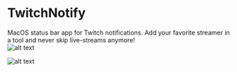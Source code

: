 # TwitchNotify
MacOS status bar app for Twitch notifications. Add your favorite streamer in a tool and never skip live-streams anymore!  
![alt text](https://pp.userapi.com/c848528/v848528182/4d645/Sy6_0i3sTDQ.jpg)

![alt text](https://pp.userapi.com/c845324/v845324053/c03e2/4wsmDsH6Fuc.jpg)


